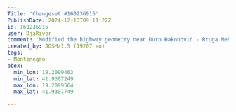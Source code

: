 ```yaml
---
Title: 'Changeset #160236915'
PublishDate: 2024-12-13T09:11:22Z
id: 160236915
user: DjaRiver
comment: 'Modified the highway geometry near Ðuro Ðakonović - Rruga Mehmet Gjyli #adt'
created_by: JOSM/1.5 (19207 en)
tags:
- Montenegro
bbox:
  min_lon: 19.2099463
  min_lat: 41.9307249
  max_lon: 19.2099564
  max_lat: 41.9307749

---
```

